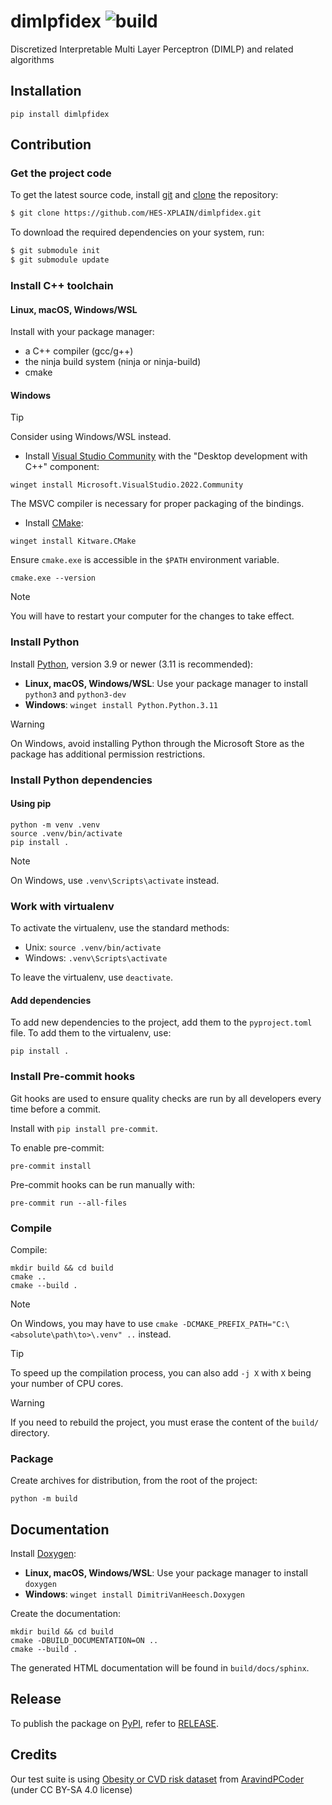 # dimlpfidex ![build](https://github.com/HES-XPLAIN/dimlpfidex/actions/workflows/build.yml/badge.svg)
Discretized Interpretable Multi Layer Perceptron (DIMLP) and related algorithms

## Installation

```
pip install dimlpfidex
```

## Contribution

### Get the project code

To get the latest source code, install [git](https://git-scm.com/) and [clone](https://docs.github.com/en/get-started/getting-started-with-git/about-remote-repositories) the repository:

```sh
$ git clone https://github.com/HES-XPLAIN/dimlpfidex.git
```

To download the required dependencies on your system, run:

```sh
$ git submodule init
$ git submodule update
```

### Install C++ toolchain

#### Linux, macOS, Windows/WSL

Install with your package manager:

* a C++ compiler (gcc/g++)
* the ninja build system (ninja or ninja-build)
* cmake

#### Windows

> [!TIP]
> Consider using Windows/WSL instead.

* Install [Visual Studio Community](https://visualstudio.microsoft.com/vs/) with the "Desktop development with C++" component:

```shell
winget install Microsoft.VisualStudio.2022.Community
```

The MSVC compiler is necessary for proper packaging of the bindings.

* Install [CMake](https://cmake.org/):

```shell
winget install Kitware.CMake
```

Ensure `cmake.exe` is accessible in the `$PATH` environment variable.

```shell
cmake.exe --version
```

> [!NOTE]
> You will have to restart your computer for the changes to take effect.

### Install Python

Install [Python](https://www.python.org/), version 3.9 or newer (3.11 is recommended):

* **Linux, macOS, Windows/WSL**: Use your package manager to install `python3` and `python3-dev`
* **Windows**: `winget install Python.Python.3.11`

> [!WARNING]
> On Windows, avoid installing Python through the Microsoft Store as the package has additional permission restrictions.

### Install Python dependencies

#### Using pip

```shell
python -m venv .venv
source .venv/bin/activate
pip install .
```

> [!NOTE]
> On Windows, use `.venv\Scripts\activate` instead.

### Work with virtualenv

To activate the virtualenv, use the standard methods:

* Unix: `source .venv/bin/activate`
* Windows: `.venv\Scripts\activate`

To leave the virtualenv, use `deactivate`.

#### Add dependencies

To add new dependencies to the project, add them to the `pyproject.toml` file.
To add them to the virtualenv, use:

```shell
pip install .
```

### Install Pre-commit hooks

Git hooks are used to ensure quality checks are run by all developers every time
before a commit.

Install with `pip install pre-commit`.

To enable pre-commit:

```shell
pre-commit install
```

Pre-commit hooks can be run manually with:

```shell
pre-commit run --all-files
```

### Compile

Compile:

```shell
mkdir build && cd build
cmake ..
cmake --build .
```

> [!NOTE]
> On Windows, you may have to use `cmake -DCMAKE_PREFIX_PATH="C:\<absolute\path\to>\.venv" ..` instead.

> [!TIP]
> To speed up the compilation process, you can also add `-j X` with `X` being your number of CPU cores.

> [!WARNING]
> If you need to rebuild the project, you must erase the content of the `build/` directory.

### Package

Create archives for distribution, from the root of the project:

```shell
python -m build
```

## Documentation

Install [Doxygen](https://www.doxygen.nl/):

* **Linux, macOS, Windows/WSL**: Use your package manager to install `doxygen`
* **Windows**: `winget install DimitriVanHeesch.Doxygen`

Create the documentation:

```shell
mkdir build && cd build
cmake -DBUILD_DOCUMENTATION=ON ..
cmake --build .
```

The generated HTML documentation will be found in `build/docs/sphinx`.

## Release

To publish the package on [PyPI](https://pypi.org/project/dimlpfidex/), refer to [RELEASE](RELEASE.md).

## Credits
Our test suite is using [Obesity or CVD risk dataset](https://www.kaggle.com/datasets/aravindpcoder/obesity-or-cvd-risk-classifyregressorcluster) from [AravindPCoder](https://www.kaggle.com/aravindpcoder) (under CC BY-SA 4.0 license)
